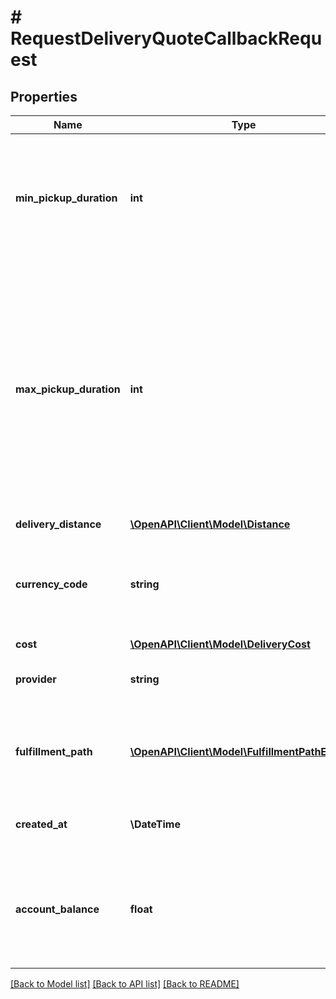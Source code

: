 # # RequestDeliveryQuoteCallbackRequest

## Properties

Name | Type | Description | Notes
------------ | ------------- | ------------- | -------------
**min_pickup_duration** | **int** | Minimum time required for courier to arrive at pickup location in minutes It is an estimation. | [optional]
**max_pickup_duration** | **int** | Maximum time that the courier&#39;s arrival at pick up location can be delayed. If not provided, we will treat as if there is no limit. This value is an estimation and expressed in minutes. | [optional]
**delivery_distance** | [**\OpenAPI\Client\Model\Distance**](Distance.md) |  | [optional]
**currency_code** | **string** | The 3-letter currency code (ISO 4217) to use for all monetary values. | [optional]
**cost** | [**\OpenAPI\Client\Model\DeliveryCost**](DeliveryCost.md) |  | [optional]
**provider** | **string** | Delivery Service Provider Slug. | [optional]
**fulfillment_path** | [**\OpenAPI\Client\Model\FulfillmentPathEntity[]**](FulfillmentPathEntity.md) | List of entities involved in the fulfillment processing path. | [optional]
**created_at** | **\DateTime** | The time that the quote was created. | [optional]
**account_balance** | **float** | The remaining account balance of the requester for the delivery provider. | [optional]

[[Back to Model list]](../../README.md#models) [[Back to API list]](../../README.md#endpoints) [[Back to README]](../../README.md)
